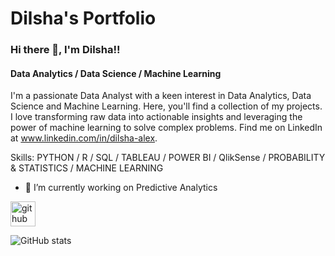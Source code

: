 # Dilsha's Portfolio

### Hi there 👋, I'm Dilsha!!
#### Data Analytics / Data Science / Machine Learning

I'm a passionate Data Analyst with a keen interest in Data Analytics, Data Science and Machine Learning. Here, you'll find a collection of my projects. I love transforming raw data into actionable insights and leveraging the power of machine learning to solve complex problems. Find me on LinkedIn at www.linkedin.com/in/dilsha-alex.

Skills: PYTHON / R / SQL / TABLEAU / POWER BI / QlikSense / PROBABILITY & STATISTICS / MACHINE LEARNING

- 🔭 I’m currently working on Predictive Analytics 


[<img src='https://cdn.jsdelivr.net/npm/simple-icons@3.0.1/icons/github.svg' alt='github' height='40'>](https://github.com/Dilsha-Alex)  

![GitHub stats](https://github-readme-stats.vercel.app/api?username=Dilsha-Alex&show_icons=true)  

